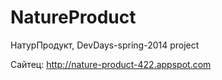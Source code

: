 NatureProduct
=============

НатурПродукт, DevDays-spring-2014 project

Сайтец: http://nature-product-422.appspot.com
